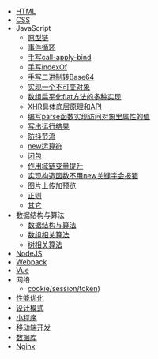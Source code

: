 * [HTML](HTML.md)
* [CSS](CSS.md)
* JavaScript
  * [原型链](javascript/原型链.md)
  * [事件循环](javascript/事件循环.md)
  * [手写call-apply-bind](javascript/手写call-apply-bind.md)
  * [手写indexOf](javascript/手写indexOf.md)
  * [手写二进制转Base64](javascript/手写二进制转Base64.md)
  * [实现一个不可变对象](javascript/实现一个不可变对象.md)
  * [数组扁平化flat方法的多种实现](javascript/数组扁平化flat方法的多种实现.md)
  * [XHR具体底层原理和API](javascript/XHR具体底层原理和API.md)
  * [编写parse函数实现访问对象里属性的值](javascript/编写parse函数实现访问对象里属性的值.md)
  * [写出运行结果](javascript/写出运行结果.md)
  * [防抖节流](javascript/防抖节流.md)
  * [new运算符](javascript/new运算符.md)
  * [闭包](javascript/闭包.md)
  * [作用域链变量提升](javascript/作用域链变量提升.md)
  * [实现构造函数不用new关键字会报错](javascript/实现构造函数不用new关键字会报错.md)
  * [图片上传加预览](javascript/图片上传加预览.md)
  * [正则](javascript/正则.md)
  * [其它](javascript/其它.md)
* 数据结构与算法
  * [数据结构与算法](algorithm/README.md)
  * [数组相关算法](algorithm/数组相关算法.md)
  * [树相关算法](algorithm/树相关算法.md)
* [NodeJS](NodeJS.md)
* [Webpack](Webpack.md)
* [Vue](Vue.md)
* 网络
  * [cookie/session/token](network/cookie-session-token.md))
* [性能优化](性能优化.md)
* [设计模式](设计模式.md)
* [小程序](小程序.md)
* [移动端开发](移动端开发.md)
* [数据库](数据库.md)
* [Nginx](Nginx.md)